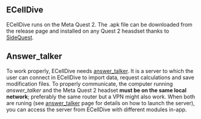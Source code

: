 ## ECellDive
ECellDive runs on the Meta Quest 2. The .apk file can be downloaded from the release page and installed on any Quest 2 heasdset thanks to [SideQuest](https://sidequestvr.com/).

## Answer_talker
To work properly, ECellDive needs [answer_talker](https://github.com/ecell/answer_talker). It is a server to which the user can connect in ECellDive to import data, request calculations and save modification files. To properly communicate, the computer running *answer_talker* and the Meta Quest 2 headset **must be on the same local network**; preferably the same router but a VPN might also work. When both are runing (see [answer_talker](https://github.com/ecell/answer_talker) page for details on how to launch the server), you can access the server from ECellDive with different modules in-app.